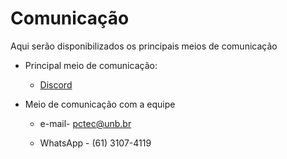 # Comunicação

Aqui serão disponibilizados os principais meios de comunicação

* Principal meio de comunicação: 
    * [Discord](https://discord.gg/9HwCZ87aT4)

* Meio de comunicação com a equipe
    * e-mail- pctec@unb.br 

    * WhatsApp - (61) 3107-4119